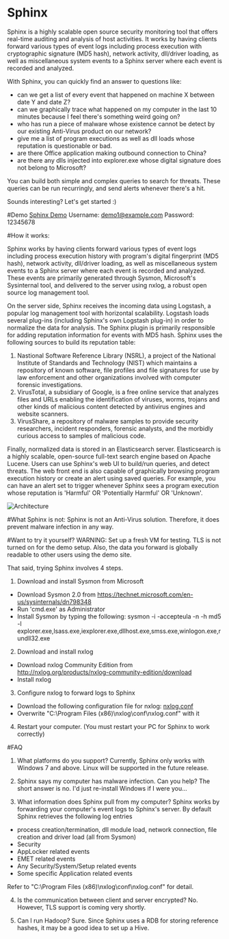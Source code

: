 # Sphinx
Sphinx is a highly scalable open source security monitoring tool that offers real-time auditing and analysis of host activities.
It works by having clients forward various types of event logs including process execution with cryptographic signature (MD5 hash), network activity, dll/driver loading, as well as miscellaneous system events to a Sphinx server where each event is recorded and analyzed. 

With Sphinx, you can quickly find an answer to questions like:

- can we get a list of every event that happened on machine X between date Y and date Z?
- can we graphically trace what happened on my computer in the last 10 minutes because I feel there's something weird going on?
- who has run a piece of malware whose existence cannot be detect by our existing Anti-Virus product on our network?
- give me a list of program executions as well as dll loads whose reputation is questionable or bad.
- are there Office application making outbound connection to China?
- are there any dlls injected into explorer.exe whose digital signature does not belong to Microsoft?


You can build both simple and complex queries to search for threats. 
These queries can be run recurringly, and send alerts whenever there's a hit.


Sounds interesting? Let's get started :)

#Demo
[Sphinx Demo](https://sphinx-demo.herokuapp.com)
Username: demo1@example.com
Password: 12345678

#How it works:

Sphinx works by having clients forward various types of event logs including process execution history with program's digital fingerprint (MD5 hash), network activity, dll/driver loading, as well as miscellaneous system events to a Sphinx server where each event is recorded and analyzed. These events are primarily generated through Sysmon, Microsoft's Sysinternal tool, and delivered to the server using nxlog, a robust open source log management tool. 

On the server side, Sphinx receives the incoming data using Logstash, a popular log management tool with horizontal scalability. Logstash loads several plug-ins (including Sphinx's own Logstash plug-in) in order to normalize the data for analysis. The Sphinx plugin is primarily responsible for adding reputation information for events with MD5 hash. Sphinx uses the following sources to build its reputation table:

1. Nastional Software Reference Library (NSRL), a project of the National Institute of Standards and Technology (NIST) which maintains a repository of known software, file profiles and file signatures for use by law enforcement and other organizations involved with computer forensic investigations.
2. VirusTotal, a subsidiary of Google, is a free online service that analyzes files and URLs enabling the identification of viruses, worms, trojans and other kinds of malicious content detected by antivirus engines and website scanners.
3. VirusShare, a repository of malware samples to provide security researchers, incident responders, forensic analysts, and the morbidly curious access to samples of malicious code.

Finally, normalized data is stored in an Elasticsearch server. Elasticsearch is a highly scalable, open-source full-text search engine based on Apache Lucene. Users can use Sphinx's web UI to build/run queries, and detect threats. The web front end is also capable of graphically browsing program execution history or create an alert using saved queries.
For example, you can have an alert set to trigger whenever Sphinx sees a program execution whose reputation is 'Harmful' OR 'Potentially Harmful' OR 'Unknown'.

![Architecture](https://raw.githubusercontent.com/wiki/hiro4848/sphinx/images/design.png)


#What Sphinx is not:
Sphinx is not an Anti-Virus solution. Therefore, it does prevent malware infection in any way. 


#Want to try it yourself?
WARNING: Set up a fresh VM for testing. TLS is not turned on for the demo setup. Also, the data you forward is globally readable to other users using the demo site.

That said, trying Sphinx involves 4 steps. 


1. Download and install Sysmon from Microsoft
  * Download Sysmon 2.0 from https://technet.microsoft.com/en-us/sysinternals/dn798348
  * Run 'cmd.exe' as Administrator 
  * Install Sysmon by typing the following:
     sysmon -i -accepteula -n -h md5 -l explorer.exe,lsass.exe,iexplorer.exe,dllhost.exe,smss.exe,winlogon.exe,rundll32.exe

2. Download and install nxlog
  * Download nxlog Community Edition from http://nxlog.org/products/nxlog-community-edition/download
  * Install nxlog

3. Configure nxlog to forward logs to Sphinx
  * Download the following configuration file for nxlog:
    [nxlog.conf](https://raw.githubusercontent.com/hiro4848/sphinx/master/nxlog.conf)
  * Overwrite "C:\Program Files (x86)\nxlog\conf\nxlog.conf" with it

4. Restart your computer. (You must restart your PC for Sphinx to work correctly)


#FAQ
1. What platforms do you support?
Currently, Sphinx only works with Windows 7 and above. Linux will be supported in the future release.

2. Sphinx says my computer has malware infection. Can you help?
The short answer is no. I'd just re-install Windows if I were you...

3. What information does Sphinx pull from my computer?
Sphinx works by forwarding your computer's event logs to Sphinx's server. 
By default Sphinx retrieves the following log entries 
- process creation/termination, dll module load, network connection, file creation and driver load (all from Sysmon)
- Security
- AppLocker related events
- EMET related events
- Any Security/System/Setup related events
- Some specific Application related events

Refer to "C:\Program Files (x86)\nxlog\conf\nxlog.conf" for detail.

4. Is the communication between client and server encrypted?
No. However, TLS support is coming very shortly.

5. Can I run Hadoop?
Sure. Since Sphinx uses a RDB for storing reference hashes, it may be a good idea to set up a Hive.



